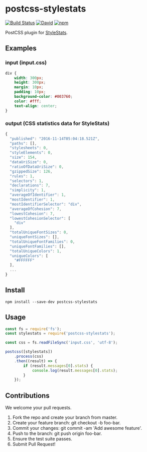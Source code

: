 # postcss-stylestats

[![Build Status](https://travis-ci.org/kubosho/postcss-stylestats.svg?branch=master)](https://travis-ci.org/kubosho/postcss-stylestats)
[![David](https://david-dm.org/kubosho/postcss-stylestats.svg)](https://david-dm.org/kubosho/postcss-stylestats)
[![npm](https://img.shields.io/npm/v/postcss-stylestats.svg)](https://www.npmjs.com/package/postcss-stylestats)

PostCSS plugin for [StyleStats](https://github.com/t32k/stylestats).

## Examples

### input (input.css)

```css
div {
    width: 300px;
    height: 300px;
    margin: 10px;
    padding: 10px;
    background-color: #003760;
    color: #fff;
    text-align: center;
}
```

### output (CSS statistics data for StyleStats)

```js
{
  "published": "2016-11-14T05:04:18.521Z",
  "paths": [],
  "stylesheets": 0,
  "styleElements": 0,
  "size": 154,
  "dataUriSize": 0,
  "ratioOfDataUriSize": 0,
  "gzippedSize": 126,
  "rules": 1,
  "selectors": 1,
  "declarations": 7,
  "simplicity": 1,
  "averageOfIdentifier": 1,
  "mostIdentifier": 1,
  "mostIdentifierSelector": "div",
  "averageOfCohesion": 7,
  "lowestCohesion": 7,
  "lowestCohesionSelector": [
    "div"
  ],
  "totalUniqueFontSizes": 0,
  "uniqueFontSizes": [],
  "totalUniqueFontFamilies": 0,
  "uniqueFontFamilies": [],
  "totalUniqueColors": 1,
  "uniqueColors": [
    "#FFFFFF"
  ],
  ...
}
```

## Install

```
npm install --save-dev postcss-stylestats
```

## Usage

```js
const fs = require('fs');
const stylestats = require('postcss-stylestats');

const css = fs.readFileSync('input.css', 'utf-8');

postcss([stylestats])
    .process(css)
    .then((result) => {
        if (result.messages[0].stats) {
            console.log(result.messages[0].stats);
        }
    });
```

## Contributions

We welcome your pull requests.

1. Fork the repo and create your branch from master.
1. Create your feature branch: git checkout -b foo-bar.
1. Commit your changes: git commit -am 'Add awesome feature'.
1. Push to the branch: git push origin foo-bar.
1. Ensure the test suite passes.
1. Submit Pull Request!
